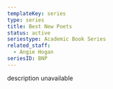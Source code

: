 ```yaml
---
templateKey: series
type: series
title: Best New Poets
status: active
seriestype: Academic Book Series
related_staff:
  - Angie Hogan
seriesID: BNP
---
```

description unavailable